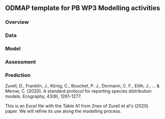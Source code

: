## ODMAP template for PB WP3 Modelling activities
### Overview
### Data
### Model
### Assessment
### Prediction

Zurell, D., Franklin, J., König, C., Bouchet, P. J., Dormann, C. F., Elith, J., ... & Merow, C. (2020). A standard protocol for reporting species distribution models. Ecography, 43(9), 1261-1277.

This is an Excel file with the Table A1 from Znex of Zurell et al's (2020) paper. We will refine its use along the modelling process. 



